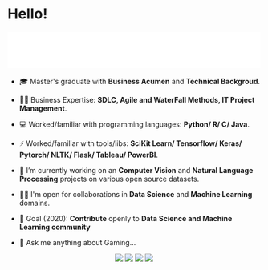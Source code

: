# Hello!

![Peek 2020-11-11 15-53](https://github.com/markmacwan/markmacwan/blob/main/20201111_210022.gif)


- 🎓 Master's graduate with **Business Acumen** and **Technical Backgroud**.

- 🤝🏻 Business Expertise: **SDLC, Agile and WaterFall Methods, IT Project Management**.
- 💻 Worked/familiar with programming languages: **Python/ R/ C/ Java**.
- ⚡ Worked/familiar with tools/libs: **SciKit Learn/ Tensorflow/ Keras/ Pytorch/ NLTK/ Flask/ Tableau/ PowerBI**.


- 🔭 I’m currently working on an **Computer Vision** and **Natural Language Processing** projects on various open source datasets.
- 🤝🏻 I'm open for collaborations in **Data Science** and **Machine Learning** domains.
- 🎯 Goal (2020): **Contribute** openly to **Data Science and Machine Learning community**

- 💬 Ask me anything about Gaming...

<p align="center">
<a href= "https://www.linkedin.com/in/markmacwan/"><img src="https://img.icons8.com/material-outlined/30/000000/linkedin.png"/></a>
<a href= "https://www.hackerrank.com/mark_ftw"><img src="https://img.icons8.com/windows/32/000000/hackerrank.png"/></a>
<a href= "https://www.twitch.tv/mark_ftw"><img src="https://img.icons8.com/material-outlined/30/000000/twitch.png"/></a>
<a href= "https://www.steamcommunity.com/id/mark_ftw"><img src="https://img.icons8.com/windows/32/000000/steam.png"/></a>

</p>
